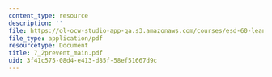 ```yaml
---
content_type: resource
description: ''
file: https://ol-ocw-studio-app-qa.s3.amazonaws.com/courses/esd-60-lean-six-sigma-processes-summer-2004/3f41c57508d4e413d85f58ef51667d9c_7_2prevent_main.pdf
file_type: application/pdf
resourcetype: Document
title: 7_2prevent_main.pdf
uid: 3f41c575-08d4-e413-d85f-58ef51667d9c
---
```


